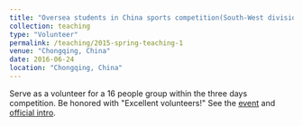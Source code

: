```yaml
---
title: "Oversea students in China sports competition(South-West division) Volunteer"
collection: teaching
type: "Volunteer"
permalink: /teaching/2015-spring-teaching-1
venue: "Chongqing, China"
date: 2016-06-24 
location: "Chongqing, China"
---
```


Serve as a volunteer for a 16 people group within the three days competition. Be honored with "Excellent volunteers!" See the [event](https://baike.baidu.com/item/%E7%95%99%E5%8A%A8%E4%B8%AD%E5%9B%BD/5522332) and [official intro](http://www.moe.gov.cn/jyb_xwfb/xw_fbh/moe_2069/xwfbh_2017n/xwfb_170301/170301_sfcl/201703/t20170301_297671.html).

<!-- Heading 1
======

Heading 2
======

Heading 3
====== -->
